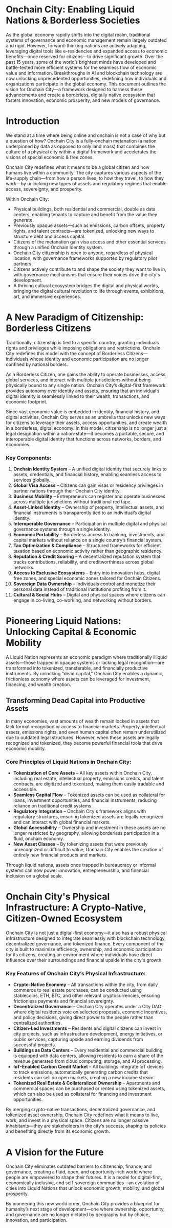 # Onchain City: Enabling Liquid Nations & Borderless Societies

As the global economy rapidly shifts into the digital realm, traditional systems of governance and economic management remain largely outdated and rigid. However, forward-thinking nations are actively adapting, leveraging digital tools like e-residencies and expanded access to economic benefits—once reserved for citizens—to drive significant growth. Over the past 15 years, some of the world’s brightest minds have developed and battle-tested more efficient systems for the seamless flow of economic value and information. Breakthroughs in AI and blockchain technology are now unlocking unprecedented opportunities, redefining how individuals and organizations participate in the global economy. This document outlines the vision for Onchain City—a framework designed to harness these advancements and create a borderless, digitally native ecosystem that fosters innovation, economic prosperity, and new models of governance.

# Introduction

We stand at a time where being online and onchain is not a case of why but a question of how? Onchain City is a fully-onchain metanation (a nation underpinned by data as opposed to only land mass) that combines the culture of a physical city within a digital framework and accelerates the visions of special economic & free zones.

Onchain City redefines what it means to be a global citizen and how humans live within a community. The city captures various aspects of the life-supply chain—from how a person lives, to how they travel, to how they work—by unlocking new types of assets and regulatory regimes that enable access, sovereignty, and prosperity.

Within Onchain City:
- Physical buildings, both residential and commercial, double as data centers, enabling tenants to capture and benefit from the value they generate.
- Previously opaque assets—such as emissions, carbon offsets, property rights, and talent contracts—are tokenized, unlocking new ways to structure debt and access capital.
- Citizens of the metanation gain visa access and other essential services through a unified Onchain Identity system.
- Onchain City citizenship is open to anyone, regardless of physical location, with governance frameworks supported by regulatory pilot partners.
- Citizens actively contribute to and shape the society they want to live in, with governance mechanisms that ensure their voices drive the city's development.
- A thriving cultural ecosystem bridges the digital and physical worlds, bringing the digital cultural revolution to life through events, exhibitions, art, and immersive experiences.

# A New Paradigm of Citizenship: Borderless Citizens

Traditionally, citizenship is tied to a specific country, granting individuals rights and privileges while imposing obligations and restrictions. Onchain City redefines this model with the concept of Borderless Citizens—individuals whose identity and economic participation are no longer confined by national borders.

As a Borderless Citizen, one gains the ability to operate businesses, access global services, and interact with multiple jurisdictions without being physically bound to any single nation. Onchain City’s digital-first framework provides autonomy over identity and assets, ensuring that an individual’s digital identity is seamlessly linked to their wealth, transactions, and economic footprint.

Since vast economic value is embedded in identity, financial history, and digital activities, Onchain City serves as an umbrella that unlocks new ways for citizens to leverage their assets, access opportunities, and create wealth in a borderless, digital economy. In this model, citizenship is no longer just a legal designation within a nation-state—it becomes a portable, secure, and interoperable digital identity that functions across networks, borders, and economies.

### Key Components:
1. **Onchain Identity System** – A unified digital identity that securely links to assets, credentials, and financial history, enabling seamless access to services globally.
2. **Global Visa Access** – Citizens can gain visas or residency privileges in partner nations through their Onchain City identity.
3. **Business Mobility** – Entrepreneurs can register and operate businesses across multiple jurisdictions without traditional red tape.
4. **Asset-Linked Identity** – Ownership of property, intellectual assets, and financial instruments is transparently tied to an individual’s digital identity.
5. **Interoperable Governance** – Participation in multiple digital and physical governance systems through a single identity.
6. **Economic Portability** – Borderless access to banking, investments, and capital markets without reliance on a single country’s financial system.
7. **Tax Optimization & Compliance** – Structured frameworks for efficient taxation based on economic activity rather than geographic residency.
8. **Reputation & Credit Scoring** – A decentralized reputation system that tracks contributions, reliability, and creditworthiness across global networks.
9. **Access to Exclusive Ecosystems** – Entry into innovation hubs, digital free zones, and special economic zones tailored for Onchain Citizens.
10. **Sovereign Data Ownership** – Individuals control and monetize their personal data instead of traditional institutions profiting from it.
11. **Cultural & Social Hubs** – Digital and physical spaces where citizens can engage in co-living, co-working, and networking without borders.

# Pioneering Liquid Nations: Unlocking Capital & Economic Mobility

A Liquid Nation represents an economic paradigm where traditionally illiquid assets—those trapped in opaque systems or lacking legal recognition—are transformed into tokenized, transferable, and financially productive instruments. By unlocking "dead capital," Onchain City enables a dynamic, frictionless economy where assets can be leveraged for investment, financing, and wealth creation.

## Transforming Dead Capital into Productive Assets

In many economies, vast amounts of wealth remain locked in assets that lack formal recognition or access to financial markets. Property, intellectual assets, emissions rights, and even human capital often remain underutilized due to outdated legal structures. However, when these assets are legally recognized and tokenized, they become powerful financial tools that drive economic mobility.

### Core Principles of Liquid Nations in Onchain City:
- **Tokenization of Core Assets** – All key assets within Onchain City, including real estate, intellectual property, emissions credits, and talent contracts, are digitized and tokenized, making them easily tradable and accessible.
- **Seamless Capital Flow** – Tokenized assets can be used as collateral for loans, investment opportunities, and financial instruments, reducing reliance on traditional credit systems.
- **Regulatory Integration** – Onchain City's framework aligns with regulatory structures, ensuring tokenized assets are legally recognized and can interact with global financial markets.
- **Global Accessibility** – Ownership and investment in these assets are no longer restricted by geography, allowing borderless participation in a fluid, onchain economy.
- **New Asset Classes** – By tokenizing assets that were previously unrecognized or difficult to value, Onchain City enables the creation of entirely new financial products and markets.

Through liquid nations, assets once trapped in bureaucracy or informal systems can now power innovation, entrepreneurship, and financial inclusion on a global scale.

# Onchain City's Physical Infrastructure: A Crypto-Native, Citizen-Owned Ecosystem

Onchain City is not just a digital-first economy—it also has a robust physical infrastructure designed to integrate seamlessly with blockchain technology, decentralized governance, and tokenized finance. Every component of the city is built to maximize efficiency, ownership, and economic participation for its citizens, creating an environment where individuals have direct influence over their surroundings and financial upside in the city's growth.

### Key Features of Onchain City’s Physical Infrastructure:
- **Crypto-Native Economy** – All transactions within the city, from daily commerce to real estate purchases, can be conducted using stablecoins, ETH, BTC, and other relevant cryptocurrencies, ensuring frictionless payments and financial sovereignty.
- **Decentralized Governance** – Onchain City operates under a City DAO where digital residents vote on selected proposals, economic incentives, and policy decisions, giving direct power to the people rather than centralized authorities.
- **Citizen-Led Investments** – Residents and digital citizens can invest in city projects, such as infrastructure development, energy initiatives, or public services, capturing upside and earning dividends from successful projects.
- **Buildings as Data Centers** – Every residential and commercial building is equipped with data centers, allowing residents to earn a share of the revenue generated from cloud computing, storage, and AI processing.
- **IoT-Enabled Carbon Credit Market** – All buildings integrate IoT devices to track emissions, automatically generating carbon credits that residents can sell on open markets, creating a new income stream.
- **Tokenized Real Estate & Collateralized Ownership** – Apartments and commercial spaces can be purchased or rented using tokenized assets, which can also be used as collateral for financing and investment opportunities.

By merging crypto-native transactions, decentralized governance, and tokenized asset ownership, Onchain City redefines what it means to live, work, and invest in a physical space. Citizens are no longer passive inhabitants—they are stakeholders in the city’s success, shaping its policies and benefiting directly from its economic growth.

# A Vision for the Future

Onchain City eliminates outdated barriers to citizenship, finance, and governance, creating a fluid, open, and opportunity-rich world where people are empowered to shape their futures. It is a model for digital-first, economically inclusive, and self-sovereign communities—an evolution of cities into Liquid Nations that unlock economic growth, mobility, and global prosperity.

By pioneering this new world order, Onchain City provides a blueprint for humanity’s next stage of development—one where ownership, opportunity, and governance are no longer dictated by geography but by choice, innovation, and participation.

